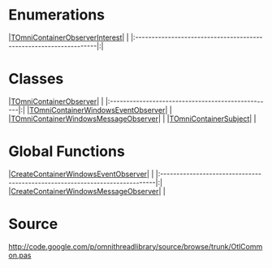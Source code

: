 # Enumerations #

|[TOmniContainerObserverInterest](TOmniContainerObserverInterest.md)| |
|:------------------------------------------------------------------|:|

# Classes #

|[TOmniContainerObserver](TOmniContainerObserver.md)| |
|:--------------------------------------------------|:|
|[TOmniContainerWindowsEventObserver](TOmniContainerWindowsEventObserver.md)|  |
|[TOmniContainerWindowsMessageObserver](TOmniContainerWindowsMessageObserver.md)|  |
|[TOmniContainerSubject](TOmniContainerSubject.md)|  |

# Global Functions #

|[CreateContainerWindowsEventObserver](CreateContainerWindowsEventObserver.md)| |
|:----------------------------------------------------------------------------|:|
|[CreateContainerWindowsMessageObserver](CreateContainerWindowsMessageObserver.md)|  |

# Source #

http://code.google.com/p/omnithreadlibrary/source/browse/trunk/OtlCommon.pas